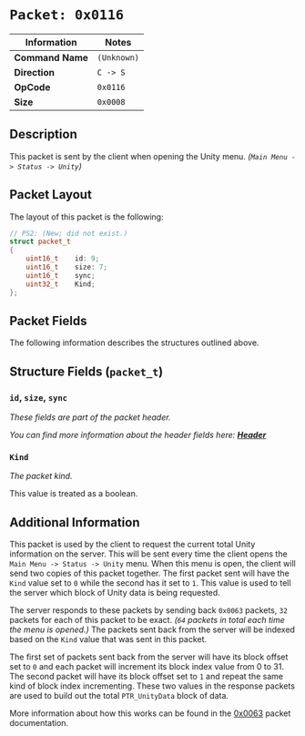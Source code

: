 # `Packet: 0x0116`

| Information               | Notes |
|---                        |---    |
| **Command Name**          | `(Unknown)` |
| **Direction**             | `C -> S` |
| **OpCode**                | `0x0116` |
| **Size**                  | `0x0008` |

## Description

This packet is sent by the client when opening the Unity menu. _(`Main Menu -> Status -> Unity`)_

## Packet Layout

The layout of this packet is the following:

```cpp
// PS2: (New; did not exist.)
struct packet_t
{
    uint16_t    id: 9;
    uint16_t    size: 7;
    uint16_t    sync;
    uint32_t    Kind;
};
```

## Packet Fields

The following information describes the structures outlined above.

## Structure Fields (`packet_t`)

### `id`, `size`, `sync`

_These fields are part of the packet header._

_You can find more information about the header fields here: [**Header**](/world/HEADER.md)_

### `Kind`

_The packet kind._

This value is treated as a boolean.

## Additional Information

This packet is used by the client to request the current total Unity information on the server. This will be sent every time the client opens the `Main Menu -> Status -> Unity` menu. When this menu is open, the client will send two copies of this packet together. The first packet sent will have the `Kind` value set to `0` while the second has it set to `1`. This value is used to tell the server which block of Unity data is being requested.

The server responds to these packets by sending back `0x0063` packets, `32` packets for each of this packet to be exact. _(`64` packets in total each time the menu is opened.)_ The packets sent back from the server will be indexed based on the `Kind` value that was sent in this packet.

The first set of packets sent back from the server will have its block offset set to `0` and each packet will increment its block index value from 0 to 31. The second packet will have its block offset set to `1` and repeat the same kind of block index incrementing. These two values in the response packets are used to build out the total `PTR_UnityData` block of data.

More information about how this works can be found in the [0x0063](/world/server/0x0063/README.md) packet documentation.
